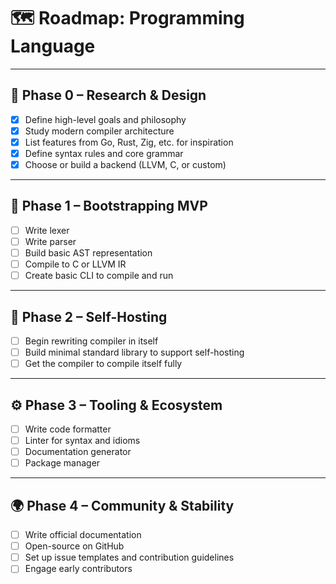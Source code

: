 # 🗺️ Roadmap: Programming Language

---

## 🥚 Phase 0 – Research & Design
- [x] Define high-level goals and philosophy
- [x] Study modern compiler architecture
- [x] List features from Go, Rust, Zig, etc. for inspiration
- [x] Define syntax rules and core grammar
- [x] Choose or build a backend (LLVM, C, or custom)

---

## 🧪 Phase 1 – Bootstrapping MVP
- [ ] Write lexer
- [ ] Write parser
- [ ] Build basic AST representation
- [ ] Compile to C or LLVM IR
- [ ] Create basic CLI to compile and run

---

## 🔁 Phase 2 – Self-Hosting
- [ ] Begin rewriting compiler in itself
- [ ] Build minimal standard library to support self-hosting
- [ ] Get the compiler to compile itself fully

---

## ⚙️ Phase 3 – Tooling & Ecosystem
- [ ] Write code formatter
- [ ] Linter for syntax and idioms
- [ ] Documentation generator
- [ ] Package manager

---

## 🌍 Phase 4 – Community & Stability
- [ ] Write official documentation
- [ ] Open-source on GitHub
- [ ] Set up issue templates and contribution guidelines
- [ ] Engage early contributors